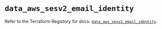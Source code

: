 # `data_aws_sesv2_email_identity`

Refer to the Terraform Registory for docs: [`data_aws_sesv2_email_identity`](https://registry.terraform.io/providers/hashicorp/aws/5.14.0/docs/data-sources/sesv2_email_identity).
